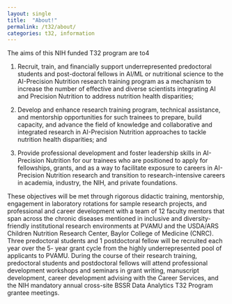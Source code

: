 ```yaml
---
layout: single
title:  "About!"
permalink: /t32/about/
categories: t32, information
---
```


The aims of this NIH funded T32 program are to4

   1. Recruit, train, and financially support underrepresented predoctoral students and post-doctoral fellows in AI/ML or nutritional science to the AI-Precision Nutrition research training program as a mechanism to increase the number of effective and diverse scientists integrating AI and Precision Nutrition to address nutrition health disparities; 

   2. Develop and enhance research training program, technical assistance, and mentorship opportunities for such trainees to prepare, build capacity, and advance the field of knowledge and collaborative and integrated research in AI-Precision Nutrition approaches to tackle nutrition health disparities; and

   3. Provide professional development and foster leadership skills in AI-Precision Nutrition for our trainees who are positioned to apply for fellowships, grants, and as a way to facilitate exposure to careers in AI-Precision Nutrition research and transition to research-intensive careers in academia, industry, the NIH, and private foundations. 

These objectives will be met through rigorous didactic training, mentorship, engagement in laboratory rotations for sample research projects, and professional and career development with a team of 12 faculty mentors that span across the chronic diseases mentioned in inclusive and diversity-friendly institutional research environments at PVAMU and the USDA/ARS Children Nutrition Research Center, Baylor College of Medicine (CNRC). Three predoctoral students and 1 postdoctoral fellow will be recruited each year over the 5- year grant cycle from the highly underrepresented pool of applicants to PVAMU. During the course of their research training, predoctoral students and postdoctoral fellows will attend professional development workshops and seminars in grant writing, manuscript development, career development advising with the Career Services, and the NIH mandatory annual cross-site BSSR Data Analytics T32 Program grantee meetings.
